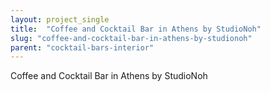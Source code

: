 ```yaml
---
layout: project_single
title:  "Coffee and Cocktail Bar in Athens by StudioNoh"
slug: "coffee-and-cocktail-bar-in-athens-by-studionoh"
parent: "cocktail-bars-interior"
---
```

Coffee and Cocktail Bar in Athens by StudioNoh